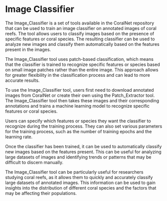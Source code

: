 # Image Classifier

The Image_Classifier is a set of tools available in the CoralNet repository that can be used to train an image classifier on annotated images of coral reefs. The tool allows users to classify images based on the presence of specific features or coral species. The resulting classifier can be used to analyze new images and classify them automatically based on the features present in the images.

The Image_Classifier tool uses patch-based classification, which means that the classifier is trained to recognize specific features or species based on small image patches rather than the entire image. This approach allows for greater flexibility in the classification process and can lead to more accurate results.

To use the Image_Classifier tool, users first need to download annotated images from CoralNet or create their own using the Patch_Extractor tool. The Image_Classifier tool then takes these images and their corresponding annotations and trains a machine learning model to recognize specific features or coral species.

Users can specify which features or species they want the classifier to recognize during the training process. They can also set various parameters for the training process, such as the number of training epochs and the learning rate.

Once the classifier has been trained, it can be used to automatically classify new images based on the features present. This can be useful for analyzing large datasets of images and identifying trends or patterns that may be difficult to discern manually.

The Image_Classifier tool can be particularly useful for researchers studying coral reefs, as it allows them to quickly and accurately classify large datasets of annotated images. This information can be used to gain insights into the distribution of different coral species and the factors that may be affecting their populations.
